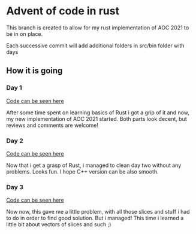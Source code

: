 # Advent of code in rust

This branch is created to allow for my rust implementation of AOC 2021 to be in on place.

Each successive commit will add additional folders in src/bin folder with days

## How it is going

### Day 1

[Code can be seen here](https://github.com/Qsionc/advent-of-code/blob/rust-2021/src/bin/day1)

After some time spent on learning basics of Rust i got a grip of it and now, my new implementation of AOC 2021 started.
Both parts look decent, but reviews and comments are welcome!

### Day 2

[Code can be seen here](https://github.com/Qsionc/advent-of-code/blob/rust-2021/src/bin/day2)

Now that i get a grasp of Rust, i managed to clean day two without any problems. Looks fun. I hope C++ version can be also smooth.

### Day 3

[Code can be seen here](https://github.com/Qsionc/advent-of-code/blob/rust-2021/src/bin/day3)

Now now, this gave me a little problem, with all those slices and stuff i had to do in order to find good solution.
But i managed! This time i learned a little bit about vectors of slices and such ;)